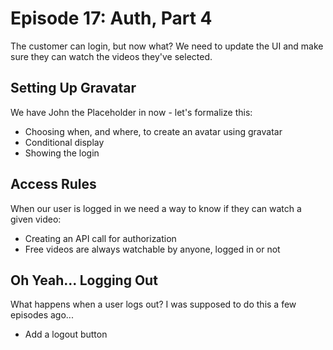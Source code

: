 # Episode 17: Auth, Part 4
The customer can login, but now what? We need to update the UI and make sure they can watch the videos they've selected.

## Setting Up Gravatar
We have John the Placeholder in now - let's formalize this:

 - Choosing when, and where, to create an avatar using gravatar
 - Conditional display
 - Showing the login

## Access Rules
When our user is logged in we need a way to know if they can watch a given video:

 - Creating an API call for authorization
 - Free videos are always watchable by anyone, logged in or not

## Oh Yeah... Logging Out
What happens when a user logs out? I was supposed to do this a few episodes ago...

 - Add a logout button
